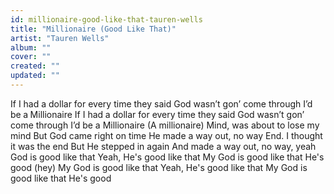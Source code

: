 ```yaml
---
id: millionaire-good-like-that-tauren-wells
title: "Millionaire (Good Like That)"
artist: "Tauren Wells"
album: ""
cover: ""
created: ""
updated: ""
---
```


If I had a dollar for every time they said
God wasn’t gon’ come through
I’d be a Millionaire
If I had a dollar for every time they said
God wasn’t gon’ come through
I’d be a Millionaire (A millionaire)
Mind, was about to lose my mind
But God came right on time
He made a way out, no way
End. I thought it was the end
But He stepped in again
And made a way out, no way, yeah
God is good like that
Yeah, He's good like that
My God is good like that
He's good (hey)
My God is good like that
Yeah, He's good like that
My God is good like that
He's good